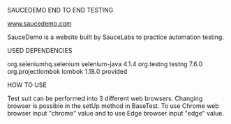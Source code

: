 SAUCEDEMO END TO END TESTING

www.saucedemo.com

SauceDemo is a website built by SauceLabs to practice automation testing.


USED DEPENDENCIES

<dependencies>
        <!-- https://mvnrepository.com/artifact/org.seleniumhq.selenium/selenium-java -->
        <dependency>
            <groupId>org.seleniumhq.selenium</groupId>
            <artifactId>selenium-java</artifactId>
            <version>4.1.4</version>
        </dependency>
        <dependency>
            <groupId>org.testng</groupId>
            <artifactId>testng</artifactId>
            <version>7.6.0</version>
        </dependency>
        <dependency>
            <groupId>org.projectlombok</groupId>
            <artifactId>lombok</artifactId>
            <version>1.18.0</version>
            <scope>provided</scope>
        </dependency>
</dependencies>


HOW TO USE

Test suit can be performed into 3 different web browsers. Changing browser is possible in the setUp method in BaseTest. 
To use Chrome web browser input "chrome" value and to use Edge browser input "edge" value.
